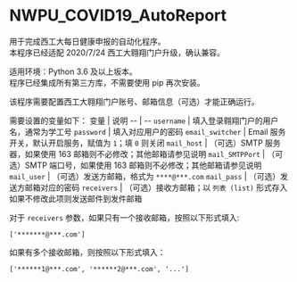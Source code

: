 # NWPU_COVID19_AutoReport
用于完成西工大每日健康申报的自动化程序。    
本程序已经适配 2020/7/24 西工大翱翔门户升级，确认兼容。

适用环境：Python 3.6 及以上坂本。      
程序已经集成所有第三方库，不需要使用 pip 再次安装。

该程序需要配置西工大翱翔门户账号、邮箱信息（可选）才能正确运行。

需要设置的变量如下：
变量 | 说明
-- | --
`username` | 填入登录翱翔门户的用户名，通常为学工号
`password` | 填入对应用户的密码
`email_switcher` | Email 服务开关，默认开启服务，赋值为 `1`；填 `0` 则关闭
`mail_host` | （可选）SMTP 服务器，如果使用 163 邮箱则不必修改；其他邮箱请参见说明
`mail_SMTPPort` | （可选）SMTP 端口号，如果使用 163 邮箱则不必修改；其他邮箱请参见说明
`mail_user` | （可选）发送方邮箱，格式为 `****@***.com`
`mail_pass` | （可选）发送方邮箱对应的密码
`receivers` | （可选）接收方邮箱；以 `列表 (list)` 形式存入<br>如果不修改此项则发送邮件到发件邮箱

对于 `receivers` 参数，如果只有一个接收邮箱，按照以下形式填入:
```
['*******@***.com']
```

如果有多个接收邮箱，则按照以下形式填入：
```
['******1@***.com', '******2@***.com', '...']
```
